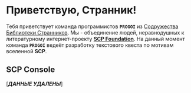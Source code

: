 # Приветствую, Странник!

Тебя приветствует команда программистов **`PROGOI`** из [Содружества Библиотеки Странников](https://vk.com/wanderers_library_concord "Группа ВК"). Мы - объединение людей, неравнодушных к литературному интернет-проекту **[SCP Foundation](http://scpfoundation.net/)**. На данный момент команда **`PROGOI`** ведеёт разработку текстового квеста по мотивам вселенной **SCP**.

## SCP Console

[***ДАННЫЕ УДАЛЕНЫ***]
